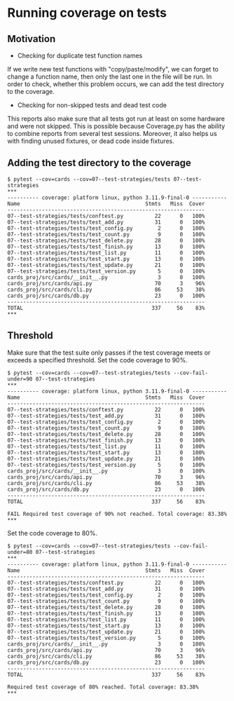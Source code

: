 # Running coverage on tests

## Motivation

- Checking for duplicate test function names

If we write new test functions with "copy/paste/modify", 
we can forget to change a function name, then only the last one in the file will be run.
In order to check, whether this problem occurs, we can add the test directory to the coverage.

- Checking for non-skipped tests and dead test code

This reports also make sure that all tests got run at least on some hardware and were not skipped.
This is possible because Coverage.py has the ability to combine reports from several test sessions.
Moreover, it also helps us with finding unused fixtures, or dead code inside fixtures.

## Adding the test directory to the coverage
```unix
$ pytest --cov=cards --cov=07--test-strategies/tests 07--test-strategies
***
---------- coverage: platform linux, python 3.11.9-final-0 -----------
Name                                        Stmts   Miss  Cover
---------------------------------------------------------------
07--test-strategies/tests/conftest.py          22      0   100%
07--test-strategies/tests/test_add.py          31      0   100%
07--test-strategies/tests/test_config.py        2      0   100%
07--test-strategies/tests/test_count.py         9      0   100%
07--test-strategies/tests/test_delete.py       28      0   100%
07--test-strategies/tests/test_finish.py       13      0   100%
07--test-strategies/tests/test_list.py         11      0   100%
07--test-strategies/tests/test_start.py        13      0   100%
07--test-strategies/tests/test_update.py       21      0   100%
07--test-strategies/tests/test_version.py       5      0   100%
cards_proj/src/cards/__init__.py                3      0   100%
cards_proj/src/cards/api.py                    70      3    96%
cards_proj/src/cards/cli.py                    86     53    38%
cards_proj/src/cards/db.py                     23      0   100%
---------------------------------------------------------------
TOTAL                                         337     56    83%
***
```

## Threshold

Make sure that the test suite only passes if the test coverage meets or exceeds a specified threshold.
Set the code coverage to 90%.
```unix
$ pytest --cov=cards --cov=07--test-strategies/tests --cov-fail-under=90 07--test-strategies
***
---------- coverage: platform linux, python 3.11.9-final-0 -----------
Name                                        Stmts   Miss  Cover
---------------------------------------------------------------
07--test-strategies/tests/conftest.py          22      0   100%
07--test-strategies/tests/test_add.py          31      0   100%
07--test-strategies/tests/test_config.py        2      0   100%
07--test-strategies/tests/test_count.py         9      0   100%
07--test-strategies/tests/test_delete.py       28      0   100%
07--test-strategies/tests/test_finish.py       13      0   100%
07--test-strategies/tests/test_list.py         11      0   100%
07--test-strategies/tests/test_start.py        13      0   100%
07--test-strategies/tests/test_update.py       21      0   100%
07--test-strategies/tests/test_version.py       5      0   100%
cards_proj/src/cards/__init__.py                3      0   100%
cards_proj/src/cards/api.py                    70      3    96%
cards_proj/src/cards/cli.py                    86     53    38%
cards_proj/src/cards/db.py                     23      0   100%
---------------------------------------------------------------
TOTAL                                         337     56    83%

FAIL Required test coverage of 90% not reached. Total coverage: 83.38%
***
```

Set the code coverage to 80%.
```unix
$ pytest --cov=cards --cov=07--test-strategies/tests --cov-fail-under=80 07--test-strategies
***
---------- coverage: platform linux, python 3.11.9-final-0 -----------
Name                                        Stmts   Miss  Cover
---------------------------------------------------------------
07--test-strategies/tests/conftest.py          22      0   100%
07--test-strategies/tests/test_add.py          31      0   100%
07--test-strategies/tests/test_config.py        2      0   100%
07--test-strategies/tests/test_count.py         9      0   100%
07--test-strategies/tests/test_delete.py       28      0   100%
07--test-strategies/tests/test_finish.py       13      0   100%
07--test-strategies/tests/test_list.py         11      0   100%
07--test-strategies/tests/test_start.py        13      0   100%
07--test-strategies/tests/test_update.py       21      0   100%
07--test-strategies/tests/test_version.py       5      0   100%
cards_proj/src/cards/__init__.py                3      0   100%
cards_proj/src/cards/api.py                    70      3    96%
cards_proj/src/cards/cli.py                    86     53    38%
cards_proj/src/cards/db.py                     23      0   100%
---------------------------------------------------------------
TOTAL                                         337     56    83%

Required test coverage of 80% reached. Total coverage: 83.38%
***
```